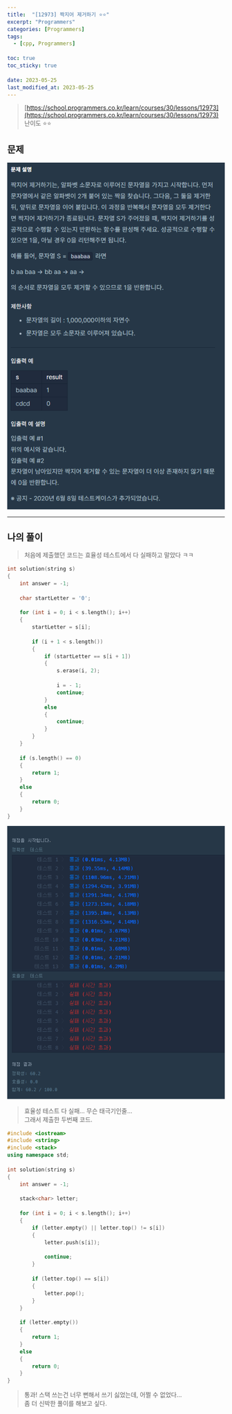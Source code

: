```yaml
---
title:  "[12973] 짝지어 제거하기 ⭐⭐"
excerpt: "Programmers"
categories: [Programmers]
tags:
  - [cpp, Programmers]

toc: true
toc_sticky: true
 
date: 2023-05-25
last_modified_at: 2023-05-25
---
```


> [https://school.programmers.co.kr/learn/courses/30/lessons/12973](https://school.programmers.co.kr/learn/courses/30/lessons/12973)  
> 난이도 ⭐⭐

## 문제

![짝지어 제거하기](https://github.com/eggmong/eggmongImages/raw/main/Programmers/12973_1.png)  

***

## 나의 풀이
  
> 처음에 제출했던 코드는 효율성 테스트에서 다 실패하고 말았다 ㅋㅋ  

```cpp
int solution(string s)
{
    int answer = -1;

    char startLetter = '0';

    for (int i = 0; i < s.length(); i++)
    {
        startLetter = s[i];

        if (i + 1 < s.length())
        {
            if (startLetter == s[i + 1])
            {
                s.erase(i, 2);

                i = - 1;
                continue;
            }
            else
            {
                continue;
            }
        }
    }

    if (s.length() == 0)
    {
        return 1;
    }
    else
    {
        return 0;
    }
}
```

![짝지어 제거하기](https://github.com/eggmong/eggmongImages/raw/main/Programmers/12973_2.png)  


> 효율성 테스트 다 실패... 무슨 태극기인줄...  
> 그래서 제출한 두번째 코드.

```cpp
#include <iostream>
#include <string>
#include <stack>
using namespace std;

int solution(string s)
{
    int answer = -1;

    stack<char> letter;

    for (int i = 0; i < s.length(); i++)
    {
        if (letter.empty() || letter.top() != s[i])
        {
            letter.push(s[i]);

            continue;
        }

        if (letter.top() == s[i])
        {
            letter.pop();
        }
    }

    if (letter.empty())
    {
        return 1;
    }
    else
    {
        return 0;
    }
}
```

> 통과! 스택 쓰는건 너무 뻔해서 쓰기 싫었는데, 어쩔 수 없었다...  
> 좀 더 신박한 풀이를 해보고 싶다.